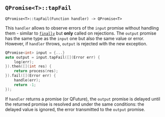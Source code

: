 ## `QPromise<T>::tapFail`

```
QPromise<T>::tapFail(Function handler) -> QPromise<T>
```

This `handler` allows to observe errors of the `input` promise without handling them - similar to [`finally`](finally.md) but **only** called on rejections. The `output` promise has the same type as the `input` one but also the same value or error. However, if `handler` throws, `output` is rejected with the new exception.

```cpp
QPromise<int> input = {...}
auto output = input.tapFail([](Error err) {
    log(err);
}).then([](int res) {
    return process(res);
}).fail([](Error err) {
    handle(err);
    return -1;
});
```

If `handler` returns a promise (or QFuture), the `output` promise is delayed until the returned promise is resolved and under the same conditions: the delayed value is ignored, the error transmitted to the `output` promise.
